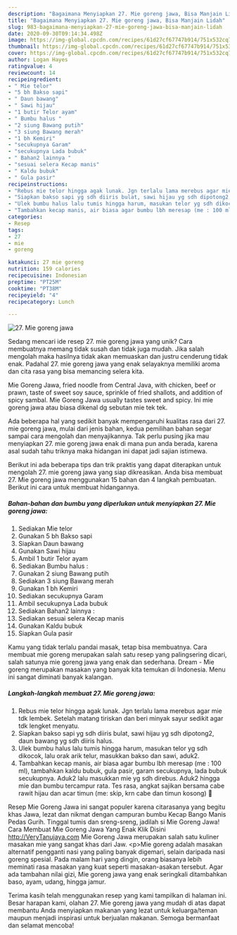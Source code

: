 ```yaml
---
description: "Bagaimana Menyiapkan 27. Mie goreng jawa, Bisa Manjain Lidah"
title: "Bagaimana Menyiapkan 27. Mie goreng jawa, Bisa Manjain Lidah"
slug: 983-bagaimana-menyiapkan-27-mie-goreng-jawa-bisa-manjain-lidah
date: 2020-09-30T09:14:34.498Z
image: https://img-global.cpcdn.com/recipes/61d27cf67747b914/751x532cq70/27-mie-goreng-jawa-foto-resep-utama.jpg
thumbnail: https://img-global.cpcdn.com/recipes/61d27cf67747b914/751x532cq70/27-mie-goreng-jawa-foto-resep-utama.jpg
cover: https://img-global.cpcdn.com/recipes/61d27cf67747b914/751x532cq70/27-mie-goreng-jawa-foto-resep-utama.jpg
author: Logan Hayes
ratingvalue: 4
reviewcount: 14
recipeingredient:
- " Mie telor"
- "5 bh Bakso sapi"
- " Daun bawang"
- " Sawi hijau"
- "1 butir Telor ayam"
- " Bumbu halus "
- "2 siung Bawang putih"
- "3 siung Bawang merah"
- "1 bh Kemiri"
- "secukupnya Garam"
- "secukupnya Lada bubuk"
- " Bahan2 lainnya "
- "sesuai selera Kecap manis"
- " Kaldu bubuk"
- " Gula pasir"
recipeinstructions:
- "Rebus mie telor hingga agak lunak. Jgn terlalu lama merebus agar mie tdk lembek. Setelah matang tiriskan dan beri minyak sayur sedikit agar tdk lengket menyatu."
- "Siapkan bakso sapi yg sdh diiris bulat, sawi hijau yg sdh dipotong2, daun bawang yg sdh diiris halus."
- "Ulek bumbu halus lalu tumis hingga harum, masukan telor yg sdh dikocok, lalu orak arik telur, masukkan bakso dan sawi, aduk2."
- "Tambahkan kecap manis, air biasa agar bumbu lbh meresap (me : 100 ml), tambahkan kaldu bubuk, gula pasir, garam secukupnya, lada bubuk secukupnya. Aduk2 lalu masukkan mie yg sdh direbus. Aduk2 hingga mie dan bumbu tercampur rata. Tes rasa, angkat sajikan bersama cabe rawit hijau dan acar timun (me: skip, krn cabe dan timun kosong) 🤭"
categories:
- Resep
tags:
- 27
- mie
- goreng

katakunci: 27 mie goreng 
nutrition: 159 calories
recipecuisine: Indonesian
preptime: "PT25M"
cooktime: "PT38M"
recipeyield: "4"
recipecategory: Lunch

---
```



![27. Mie goreng jawa](https://img-global.cpcdn.com/recipes/61d27cf67747b914/751x532cq70/27-mie-goreng-jawa-foto-resep-utama.jpg)

Sedang mencari ide resep 27. mie goreng jawa yang unik? Cara membuatnya memang tidak susah dan tidak juga mudah. Jika salah mengolah maka hasilnya tidak akan memuaskan dan justru cenderung tidak enak. Padahal 27. mie goreng jawa yang enak selayaknya memiliki aroma dan cita rasa yang bisa memancing selera kita.

Mie Goreng Jawa, fried noodle from Central Java, with chicken, beef or prawn, taste of sweet soy sauce, sprinkle of fried shallots, and addition of spicy sambal. Mie Goreng Jawa usually tastes sweet and spicy. Ini mie goreng jawa atau biasa dikenal dg sebutan mie tek tek.

Ada beberapa hal yang sedikit banyak mempengaruhi kualitas rasa dari 27. mie goreng jawa, mulai dari jenis bahan, kedua pemilihan bahan segar sampai cara mengolah dan menyajikannya. Tak perlu pusing jika mau menyiapkan 27. mie goreng jawa enak di mana pun anda berada, karena asal sudah tahu triknya maka hidangan ini dapat jadi sajian istimewa.


Berikut ini ada beberapa tips dan trik praktis yang dapat diterapkan untuk mengolah 27. mie goreng jawa yang siap dikreasikan. Anda bisa membuat 27. Mie goreng jawa menggunakan 15 bahan dan 4 langkah pembuatan. Berikut ini cara untuk membuat hidangannya.

<!--inarticleads1-->

##### Bahan-bahan dan bumbu yang diperlukan untuk menyiapkan 27. Mie goreng jawa:

1. Sediakan  Mie telor
1. Gunakan 5 bh Bakso sapi
1. Siapkan  Daun bawang
1. Gunakan  Sawi hijau
1. Ambil 1 butir Telor ayam
1. Sediakan  Bumbu halus :
1. Gunakan 2 siung Bawang putih
1. Sediakan 3 siung Bawang merah
1. Gunakan 1 bh Kemiri
1. Sediakan secukupnya Garam
1. Ambil secukupnya Lada bubuk
1. Sediakan  Bahan2 lainnya :
1. Sediakan sesuai selera Kecap manis
1. Gunakan  Kaldu bubuk
1. Siapkan  Gula pasir


Kamu yang tidak terlalu pandai masak, tetap bisa membuatnya. Cara membuat mie goreng merupakan salah satu resep yang palingsering dicari, salah satunya mie goreng jawa yang enak dan sederhana. Dream - Mie goreng merupakan masakan yang banyak kita temukan di Indonesia. Menu ini sangat diminati banyak kalangan. 

<!--inarticleads2-->

##### Langkah-langkah membuat 27. Mie goreng jawa:

1. Rebus mie telor hingga agak lunak. Jgn terlalu lama merebus agar mie tdk lembek. Setelah matang tiriskan dan beri minyak sayur sedikit agar tdk lengket menyatu.
1. Siapkan bakso sapi yg sdh diiris bulat, sawi hijau yg sdh dipotong2, daun bawang yg sdh diiris halus.
1. Ulek bumbu halus lalu tumis hingga harum, masukan telor yg sdh dikocok, lalu orak arik telur, masukkan bakso dan sawi, aduk2.
1. Tambahkan kecap manis, air biasa agar bumbu lbh meresap (me : 100 ml), tambahkan kaldu bubuk, gula pasir, garam secukupnya, lada bubuk secukupnya. Aduk2 lalu masukkan mie yg sdh direbus. Aduk2 hingga mie dan bumbu tercampur rata. Tes rasa, angkat sajikan bersama cabe rawit hijau dan acar timun (me: skip, krn cabe dan timun kosong) 🤭


Resep Mie Goreng Jawa ini sangat populer karena citarasanya yang begitu khas Jawa, lezat dan nikmat dengan campuran bumbu Kecap Bango Manis Pedas Gurih. Tinggal tumis dan sreng-sreng, jadilah si Mie Goreng Jawa! Cara Membuat Mie Goreng Jawa Yang Enak Klik Disini http://VeryTanujaya.com Mie Goreng Jawa merupakan salah satu kuliner masakan mie yang sangat khas dari Jaw. &lt;p&gt;Mie goreng adalah masakan alternatif pengganti nasi yang paling banyak digemari, selain daripada nasi goreng spesial. Pada malam hari yang dingin, orang biasanya lebih meminati rasa masakan yang kuat seperti masakan-asakan tersebut. Agar ada tambahan nilai gizi, Mie goreng jawa yang enak seringkali ditambahkan baso, ayam, udang, hingga jamur. 

Terima kasih telah menggunakan resep yang kami tampilkan di halaman ini. Besar harapan kami, olahan 27. Mie goreng jawa yang mudah di atas dapat membantu Anda menyiapkan makanan yang lezat untuk keluarga/teman maupun menjadi inspirasi untuk berjualan makanan. Semoga bermanfaat dan selamat mencoba!
